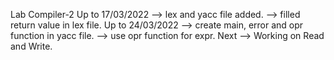 Lab Compiler-2
	Up to 17/03/2022
		--> lex and yacc file added.
		--> filled return value in lex file.
	Up to 24/03/2022
		--> create main, error and opr function in yacc file.
		--> use opr function for expr.
	Next
		--> Working on Read and Write.
